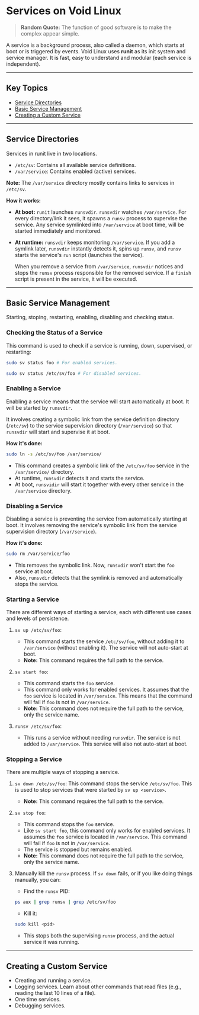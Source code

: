 # Services on Void Linux

> **Random Quote:** The function of good software is to make the complex appear simple.

A service is a background process, also called a daemon, which starts at boot or is triggered by events. Void Linux uses **runit** as its init system and service manager. It is fast, easy to understand and modular (each service is independent).

---

## Key Topics

+ [Service Directories](#service-directories)
+ [Basic Service Management](#basic-service-management)
+ [Creating a Custom Service](#creating-a-custom-service)

---

## Service Directories
Services in runit live in two locations.
+ `/etc/sv`: Contains all available service definitions.
+ `/var/service`: Contains enabled (active) services.

**Note:** The `/var/service` directory mostly contains links to services in `/etc/sv`.

**How it works:**

+ **At boot:** `runit` launches `runsvdir`. `runsvdir` watches `/var/service`. For every directory/link it sees, it spawns a `runsv` process to supervise the service. Any service symlinked into `/var/service` at boot time, will be started immediately and monitored.

+ **At runtime:** `runsvdir` keeps monitoring `/var/service`. If you add a symlink later, `runsvdir` instantly detects it, spins up `runsv`, and `runsv` starts the service's `run` script (launches the service).
    
    When you remove a service from `/var/service`, `runsvdir` notices and stops the `runsv` process responsible for the removed service. If a `finish` script is present in the service, it will be executed.

---

## Basic Service Management

Starting, stoping, restarting, enabling, disabling and checking status.

### Checking the Status of a Service

This command is used to check if a service is running, down, supervised, or restarting:

```bash
sudo sv status foo # For enabled services.

sudo sv status /etc/sv/foo # For disabled services.
```

### Enabling a Service

Enabling a service means that the service will start automatically at boot. It will be started by `runsvdir`.

It involves creating a symbolic link from the service definition directory (`/etc/sv`) to the service supervision directory (`/var/service`) so that `runsvdir` will start and supervise it at boot.

**How it's done:**

```bash
sudo ln -s /etc/sv/foo /var/service/
```

+ This command creates a symbolic link of the `/etc/sv/foo` service in the `/var/service/` directory.
+ At runtime, `runsvdir` detects it and starts the service.
+ At boot, `runsvidir` will start it together with every other service in the `/var/service` directory.

### Disabling a Service

Disabling a service is preventing the service from automatically starting at boot. It involves removing the service's symbolic link from the service supervision directory (`/var/service`).

**How it's done:**

```bash
sudo rm /var/service/foo
```

+ This removes the symbolic link. Now, `runsvdir` won't start the `foo` service at boot.
+ Also, `runsvdir` detects that the symlink is removed and automatically stops the service.

### Starting a Service

There are different ways of starting a service, each with different use cases and levels of persistence.

1. `sv up /etc/sv/foo`:
    + This command starts the service `/etc/sv/foo`, without adding it to `/var/service` (without enabling it). The service will not auto-start at boot.
    + **Note:** This command requires the full path to the service.

2. `sv start foo`:
    + This command starts the `foo` service.
    + This command only works for enabled services. It assumes that the `foo` service is located in `/var/service`. This means that the command will fail if `foo` is not in `/var/service`.
    + **Note:** This command does not require the full path to the service, only the service name.

3. `runsv /etc/sv/foo`:
    + This runs a service without needing `runsvdir`. The service is not added to `/var/service`. This service will also not auto-start at boot.

### Stopping a Service

There are multiple ways of stopping a service.

1. `sv down /etc/sv/foo`: This command stops the service `/etc/sv/foo`. This is used to stop services that were started by `sv up <service>`.
    + **Note:** This command requires the full path to the service.

2. `sv stop foo`:
    + This command stops the `foo` service.
    + Like `sv start foo`, this command only works for enabled services. It assumes the `foo` service is located in `/var/service`. This command will fail if `foo` is not in `/var/service`.
    + The service is stopped but remains enabled.
    + **Note:** This command does not require the full path to the service, only the service name.

3. Manually kill the `runsv` process. If `sv down` fails, or if you like doing things manually, you can:
    + Find the `runsv` PID:
    ```bash
    ps aux | grep runsv | grep /etc/sv/foo
    ```

    + Kill it:
    ```bash
    sudo kill <pid>
    ```
    
    + This stops both the supervising `runsv` process, and the actual service it was running.

---

## Creating a Custom Service

+ Creating and running a service.
+ Logging services. Learn about other commands that read files (e.g., reading the last 10 lines of a file).
+ One time services.
+ Debugging services.
